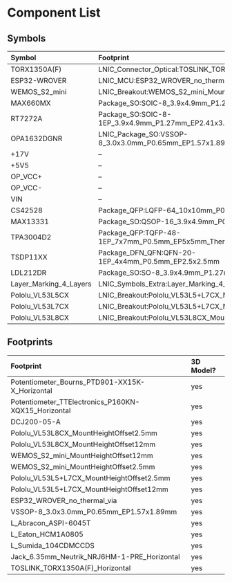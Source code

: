 



# Component List

## Symbols

|Symbol|Footprint|
| :--- | :--- |
|TORX1350A(F)|LNIC_Connector_Optical:TOSLINK_TORX1350A(F)_Horizontal|
|ESP32-WROVER|LNIC_MCU:ESP32_WROVER_no_thermal_via|
|WEMOS_S2_mini|LNIC_Breakout:WEMOS_S2_mini_MountHeightOffset12mm|
|MAX660MX|Package_SO:SOIC-8_3.9x4.9mm_P1.27mm|
|RT7272A|Package_SO:SOIC-8-1EP_3.9x4.9mm_P1.27mm_EP2.41x3.3mm_ThermalVias|
|OPA1632DGNR|LNIC_Package_SO:VSSOP-8_3.0x3.0mm_P0.65mm_EP1.57x1.89mm|
|+17V|–|
|+5V5|–|
|OP_VCC+|–|
|OP_VCC-|–|
|VIN|–|
|CS42528|Package_QFP:LQFP-64_10x10mm_P0.5mm|
|MAX13331|Package_SO:QSOP-16_3.9x4.9mm_P0.635mm|
|TPA3004D2|Package_QFP:TQFP-48-1EP_7x7mm_P0.5mm_EP5x5mm_ThermalVias|
|TSDP11XX|Package_DFN_QFN:QFN-20-1EP_4x4mm_P0.5mm_EP2.5x2.5mm|
|LDL212DR|Package_SO:SO-8_3.9x4.9mm_P1.27mm|
|Layer_Marking_4_Layers|LNIC_Symbols_Extra:Layer_Marking_4_Layers|
|Pololu_VL53L5CX|LNIC_Breakout:Pololu_VL53L5+L7CX_MountHeightOffset12mm|
|Pololu_VL53L7CX|LNIC_Breakout:Pololu_VL53L5+L7CX_MountHeightOffset12mm|
|Pololu_VL53L8CX|LNIC_Breakout:Pololu_VL53L8CX_MountHeightOffset12mm|

## Footprints

|Footprint|3D Model?|
| :--- | :--- |
|Potentiometer_Bourns_PTD901-XX15K-X_Horizontal|yes|
|Potentiometer_TTElectronics_P160KN-XQX15_Horizontal|yes|
|DCJ200-05-A|yes|
|Pololu_VL53L8CX_MountHeightOffset2.5mm|yes|
|Pololu_VL53L8CX_MountHeightOffset12mm|yes|
|WEMOS_S2_mini_MountHeightOffset12mm|yes|
|WEMOS_S2_mini_MountHeightOffset2.5mm|yes|
|Pololu_VL53L5+L7CX_MountHeightOffset2.5mm|yes|
|Pololu_VL53L5+L7CX_MountHeightOffset12mm|yes|
|ESP32_WROVER_no_thermal_via|yes|
|VSSOP-8_3.0x3.0mm_P0.65mm_EP1.57x1.89mm|yes|
|L_Abracon_ASPI-6045T|yes|
|L_Eaton_HCM1A0805|yes|
|L_Sumida_104CDMCCDS|yes|
|Jack_6.35mm_Neutrik_NRJ6HM-1-PRE_Horizontal|yes|
|TOSLINK_TORX1350A(F)_Horizontal|yes|
